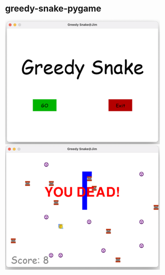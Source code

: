 # greedy-snake-pygame
![This is an image](https://github.com/b06608062/greedy-snake-pygame/blob/master/demo_image/023.png)
![This is an image](https://github.com/b06608062/greedy-snake-pygame/blob/master/demo_image/026.png)
